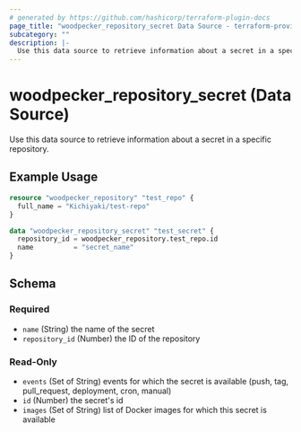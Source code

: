 ```yaml
---
# generated by https://github.com/hashicorp/terraform-plugin-docs
page_title: "woodpecker_repository_secret Data Source - terraform-provider-woodpecker"
subcategory: ""
description: |-
  Use this data source to retrieve information about a secret in a specific repository.
---
```


# woodpecker_repository_secret (Data Source)

Use this data source to retrieve information about a secret in a specific repository.

## Example Usage

```terraform
resource "woodpecker_repository" "test_repo" {
  full_name = "Kichiyaki/test-repo"
}

data "woodpecker_repository_secret" "test_secret" {
  repository_id = woodpecker_repository.test_repo.id
  name          = "secret_name"
}
```

<!-- schema generated by tfplugindocs -->
## Schema

### Required

- `name` (String) the name of the secret
- `repository_id` (Number) the ID of the repository

### Read-Only

- `events` (Set of String) events for which the secret is available (push, tag, pull_request, deployment, cron, manual)
- `id` (Number) the secret's id
- `images` (Set of String) list of Docker images for which this secret is available
